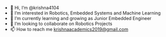 - 👋 Hi, I’m @krishna4104
- 👀 I’m interested in Robotics, Embedded Systems and Machine Learning
- 🌱 I’m currently learning and growing as Junior Embedded Engineer
- 💞️ I’m looking to collaborate on Robotics Projects
- 📫 How to reach me krishnaacademics2019@gmail.com
